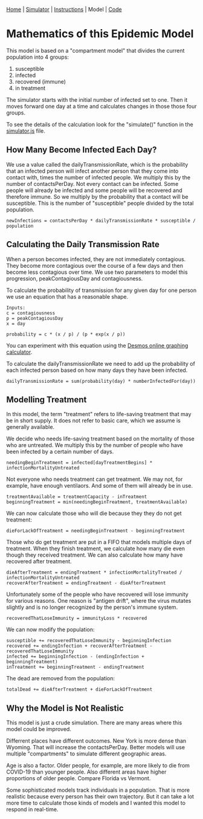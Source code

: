 [Home](index.html) | [Simulator](simpidemic.html) | [Instructions](howto.md) | Model | [Code](https://github.com/philburk/simpidemic)


# Mathematics of this Epidemic Model

This model is based on a "compartment model" that divides the current population into 4 groups:

1. susceptible
1. infected
1. recovered (immune)
1. in treatment

The simulator starts with the initial number of infected set to one.
Then it moves forward one day at a time and calculates changes in those those four groups.

To see the details of the calculation look for the "simulate()" function
in the [simulator.js](https://github.com/philburk/simpidemic/blob/master/simpidemic.js) file.

## How Many Become Infected Each Day?

We use a value called the dailyTransmissionRate, which is the probability that an
infected person will infect another person that they come into contact with,
times the number of infected people.
We multiply this by the number of contactsPerDay.
Not every contact can be infected. Some people will already be infected and some people will be recovered and therefore immune.
So we multiply by the probability that a contact will be susceptible.
This is the number of "susceptible" people divided by the total population.

    newInfections = contactsPerDay * dailyTransmissionRate * susceptible / population
    
## Calculating the Daily Transmission Rate

When a person becomes infected, they are not immediately contagious.
They become more contagious over the course of a few days and then become less contagious over time.
We use two parameters to model this progression, peakContagiousDay and contagiousness.

To calculate the probability of transmission for any given day for one person we use an equation that has a reasonable shape.

    Inputs:
    c = contagiousness
    p = peakContagiousDay
    x = day
    
    probability = c * (x / p) / (p * exp(x / p))
    
You can experiment with this equation using the [Desmos online graphing calculator](https://www.desmos.com/calculator/lnrfyrbej8).

To calculate the dailyTransmissionRate we need to add up the probability of each infected person based on how many days they have been infected.

    dailyTransmissionRate = sum(probability(day) * numberInfectedFor(day))
    
## Modelling Treatment

In this model, the term "treatment" refers to life-saving treatment that may be in short supply.
It does not refer to basic care, which we assume is generally available.

We decide who needs life-saving treatment based on the mortality of those who are untreated.
We multiply this by the number of people who have been infected by a certain number of days.

    needingBeginTreatment = infected[dayTreatmentBegins] * infectionMortalityUntreated
    
Not everyone who needs treatment can get treatment. We may not, for example, have enough ventilaors.
And some of them will already be in use.

    treatmentAvailable = treatmentCapacity - inTreatment
    beginningTreatment = min(needingBeginTreatment, treatmentAvailable)
    
We can now calculate those who will die because they they do not get treatment:

    dieForLackOfTreatment = needingBeginTreatment - beginningTreatment
    
Those who do get treatment are put in a FIFO that models multiple days of treatment.
When they finish treatment, we calculate how many die even though they received treatment.
We can also calculate how many have recovered after treatment.

    dieAfterTreatment = endingTreatment * infectionMortalityTreated / infectionMortalityUntreated
    recoverAfterTreatment = endingTreatment - dieAfterTreatment
    
Unfortunately some of the people who have recovered will lose immunity for various reasons.
One reason is "antigen drift", where the virus mutates slightly and is no longer recognized by the person's immune system.

    recoveredThatLoseImmunity = immunityLoss * recovered
    
We can now modify the population:

    susceptible += recoveredThatLoseImmunity - beginningInfection
    recovered += endingInfection + recoverAfterTreatment - recoveredThatLoseImmunity
    infected += beginningInfection - (endingInfection + beginningTreatment)
    inTreatment += beginningTreatment - endingTreatment
    
The dead are removed from the population:

    totalDead += dieAfterTreatment + dieForLackOfTreatment

## Why the Model is Not Realistic

This model is just a crude simulation. There are many areas where this model could be improved.

Differrent places have different outcomes. New York is more dense than Wyoming.
That will increase the contactsPerDay.
Better models will use multiple "compartments" to simulate different geographic areas.

Age is also a factor.
Older people, for example, are more likely to die from COVID-19 than younger people.
Also different areas have higher proportions of older people. Compare Florida vs Vermont.

Some sophisticated models track individuals in a population.
That is more realistic because every person has their own trajectory.
But it can take a lot more time to calculate those kinds of models and I wanted this model to respond in real-time.
